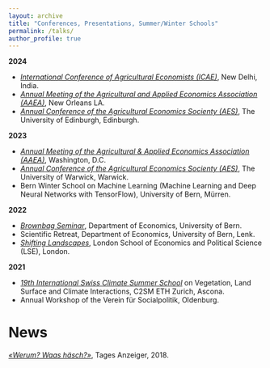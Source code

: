 ```yaml
---
layout: archive
title: "Conferences, Presentations, Summer/Winter Schools"
permalink: /talks/
author_profile: true
---
```

**2024**
  *  *<a href="https://icae2024.in"> International Conference of Agricultural Economists (ICAE)</a>*, New Delhi, India.
  *  *<a href="https://www.aaea.org/meetings/2024-aaea-annual-meeting"> Annual Meeting of the Agricultural and Applied Economics Association (AAEA)</a>*, New Orleans LA.
  *  *<a href="https://www.aes.ac.uk/annual-conference"> Annual Conference of the Agricultural Economics Socienty (AES)</a>*, The University of Edinburgh, Edinburgh.

**2023**
  *  *<a href="https://www.aaea.org/meetings/2023-aaea-annual-meeting"> Annual Meeting of the Agricultural & Applied Economics Association (AAEA)</a>*, Washington, D.C.
  *  *<a href="https://www.aes.ac.uk/annual-conference"> Annual Conference of the Agricultural Economics Socienty (AES)</a>*, The University of Warwick, Warwick.
  *  Bern Winter School on Machine Learning (Machine Learning and Deep Neural Networks with TensorFlow), University of Bern, Mürren.

**2022**
  *  *<a href="https://www.vwi.unibe.ch/forschung/brown_bag_seminar/index_ger.html"> Brownbag Seminar</a>*, Department of Economics, University of Bern.
  *  Scientific Retreat, Department of Economics, University of Bern, Lenk.
  *  *<a href="https://www.lse.ac.uk/geography-and-environment/events/shifting-landscapes/shifting-landscapes">Shifting Landscapes</a>*, London School of Economics and Political Science (LSE), London.

**2021**
  * *<a href="https://c2sm.ethz.ch/education/2021-summer-school.html">19th International Swiss Climate Summer School</a>* on Vegetation, Land Surface and Climate Interactions, C2SM ETH Zurich, Ascona.
  * Annual Workshop of the Verein für Socialpolitik, Oldenburg.


# News

*<a href="https://www.tagesanzeiger.ch/werum-waas-haesch-wie-migranten-schwiizertueuetsch-lernen-705426279405
">«Werum? Waas häsch?»</a>*, Tages Anzeiger, 2018.
